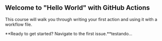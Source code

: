 ## Welcome to "Hello World" with GitHub Actions

This course will walk you through writing your first action and using it with a workflow file. 

**Ready to get started? Navigate to the first issue.**testando...
